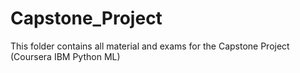 # Capstone_Project
This folder contains all material and exams for the Capstone Project (Coursera IBM Python ML)
